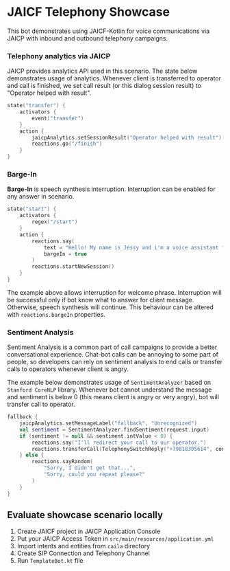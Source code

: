 # JAICF Telephony Showcase

This bot demonstrates using JAICF-Kotlin for voice communications via JAICP with inbound and outbound telephony
campaigns.

### Telephony analytics via JAICP

JAICP provides analytics API used in this scenario. The state below demonstrates usage of analytics. Whenever client is
transferred to operator and call is finished, we set call result (or this dialog session result) to "Operator helped
with result".

```kotlin
state("transfer") {
    activators {
        event("transfer")
    }
    action {
        jaicpAnalytics.setSessionResult("Operator helped with result")
        reactions.go("/finish")
    }
}
```

### Barge-In

**Barge-In** is speech synthesis interruption. Interruption can be enabled for any answer in scenario.

```kotlin
state("start") {
    activators {
        regex("/start")
    }
    action {
        reactions.say(
            text = "Hello! My name is Jessy and i'm a voice assistant for your preferred bank. How can I help you?",
            bargeIn = true
        )
        reactions.startNewSession()
    }
}
```

The example above allows interruption for welcome phrase. Interruption will be successful only if bot know what to
answer for client message. Otherwise, speech synthesis will continue. This behaviour can be altered
with `reactions.bargeIn` properties.

### Sentiment Analysis

Sentiment Analysis is a common part of call campaigns to provide a better conversational experience. Chat-bot calls can
be annoying to some part of people, so developers can rely on sentiment analysis to end calls or transfer calls to
operators whenever client is angry.

The example below demonstrates usage of `SentimentAnalyzer` based on `Stanford CoreNLP` library. Whenever bot cannot
understand the message and sentiment is below 0 (this means client is angry or very angry), bot will transfer call to
operator.

```kotlin
fallback {
    jaicpAnalytics.setMessageLabel("fallback", "Unrecognized")
    val sentiment = SentimentAnalyzer.findSentiment(request.input)
    if (sentiment != null && sentiment.intValue < 0) {
        reactions.say("I'll redirect your call to our operator.")
        reactions.transferCall(TelephonySwitchReply("+79818305614", continueCall = true, continueRecording = true))
    } else {
        reactions.sayRandom(
            "Sorry, I didn't get that...",
            "Sorry, could you repeat please?"
        )
    }
}
```

## Evaluate showcase scenario locally

1. Create JAICF project in JAICP Application Console
2. Put your JAICP Access Token in `src/main/resources/application.yml`
3. Import intents and entities from `caila` directory
4. Create SIP Connection and Telephony Channel
5. Run `TemplateBot.kt` file